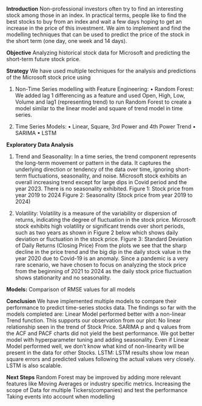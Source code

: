 **Introduction**
Non-professional investors often try to find an interesting stock among those in an index. In practical terms, people like to find the best stocks to buy from an index and wait a few days hoping to get an increase in the price of this investment.
We aim to implement and find the modelling techniques that can be used to predict the price of the stock in the short term (one day, one week and 14 days).

**Objective**
Analyzing historical stock data for Microsoft and predicting the short-term future stock price.

**Strategy**
We have used multiple techniques for the analysis and predictions of the Microsoft stock price using

1.	Non-Time Series modelling with Feature Engineering: 
•	Random Forest: We added lag 1 differencing as a feature and used Open, High, Low, Volume and lag1 (representing trend) to run Random Forest to create a model similar to the linear model and square of trend model in time series. 

2.	Time Series Models: 
•	Linear, Square, 3rd Power and 4th Power Trend
•	SARIMA 
•	LSTM

**Exploratory Data Analysis**
1)	Trend and Seasonality: In a time series, the trend component represents the long-term movement or pattern in the data.
It captures the underlying direction or tendency of the data over time, ignoring short-term fluctuations, seasonality, and noise. Microsoft stock exhibits an overall increasing trend except for large dips in Covid period and the year 2023. There is no seasonality exhibited.
Figure 1: Stock price from year 2019 to 2024
Figure 2: Seasonality (Stock price from year 2019 to 2024)

3)	Volatility: Volatility is a measure of the variability or dispersion of returns, indicating the degree of fluctuation in the stock price. Microsoft stock exhibits high volatility or significant trends over short periods, such as two years as shown in Figure 2 below which shows daily deviation or fluctuation in the stock price.
Figure 3: Standard Deviation of Daily Returns (Closing Price)
From the plots we see that the sharp decline in the price trend and the big dip in the daily stock value in the year 2020 due to Covid-19 is an anomaly.
Since a pandemic is a very rare scenario, we have chosen to focus on analyzing the stock price from the beginning of 2021 to 2024 as the daily stock price fluctuation shows stationarity and no seasonality.


**Models:**
Comparison of RMSE values for all models

**Conclusion**
We have implemented multiple models to compare their performance to predict time-series stocks data. The findings so far with the models completed are:
Linear Model performed better with a non-linear Trend function. This supports our observation from our plot: No linear relationship seen in the trend of Stock Price.
SARIMA p and q values from the ACF and PACF charts did not yield the best performance. We got better model with hyperparameter tuning and adding seasonality.
Even if Linear Model performed well, we don’t know what kind of non-linearity will be present in the data for other Stocks.
LSTM: LSTM results show low mean square errors and predicted values following the actual values very closely. LSTM is also scalable.

**Next Steps**
Random Forest may be improved by adding more relevant features like Moving Averages or industry specific metrics.
Increasing the scope of Data for multiple Tickers(companies) and test the performance
Taking events into account when modelling






